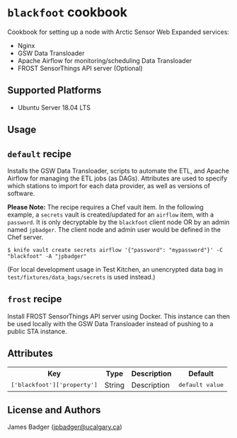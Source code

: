# `blackfoot` cookbook

Cookbook for setting up a node with Arctic Sensor Web Expanded services:

* Nginx
* GSW Data Transloader
* Apache Airflow for monitoring/scheduling Data Transloader
* FROST SensorThings API server (Optional)

## Supported Platforms

* Ubuntu Server 18.04 LTS

## Usage

## `default` recipe

Installs the GSW Data Transloader, scripts to automate the ETL, and Apache Airflow for managing the ETL jobs (as DAGs). Attributes are used to specify which stations to import for each data provider, as well as versions of software.

**Please Note:** The recipe requires a Chef vault item. In the following example, a `secrets` vault is created/updated for an `airflow` item, with a `password`. It is only decryptable by the `blackfoot` client node OR by an admin named `jpbadger`. The client node and admin user would be defined in the Chef server.


```terminal
$ knife vault create secrets airflow '{"password": "mypassword"}' -C "blackfoot" -A "jpbadger"
```

(For local development usage in Test Kitchen, an unencrypted data bag in `test/fixtures/data_bags/secrets` is used instead.)

## `frost` recipe

Install FROST SensorThings API server using Docker. This instance can then be used locally with the GSW Data Transloader instead of pushing to a public STA instance.

## Attributes

<table>
  <tr>
    <th>Key</th>
    <th>Type</th>
    <th>Description</th>
    <th>Default</th>
  </tr>
  <tr>
    <td><tt>['blackfoot']['property']</tt></td>
    <td>String</td>
    <td>Description</td>
    <td><tt>default value</tt></td>
  </tr>
</table>

## License and Authors

James Badger (jpbadger@ucalgary.ca)
